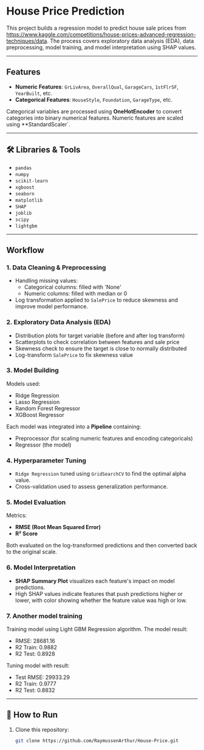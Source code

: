 # House Price Prediction

This project builds a regression model to predict house sale prices from https://www.kaggle.com/competitions/house-prices-advanced-regression-techniques/data. The process covers exploratory data analysis (EDA), data preprocessing, model training, and model interpretation using SHAP values.

---

## Features

- **Numeric Features**: `GrLivArea`, `OverallQual`, `GarageCars`, `1stFlrSF`, `YearBuilt`, etc.
- **Categorical Features**: `HouseStyle`, `Foundation`, `GarageType`, etc.

Categorical variables are processed using **OneHotEncoder** to convert categories into binary numerical features. Numeric features are scaled using **StandardScaler`.

---

## 🛠️ Libraries & Tools

- `pandas`
- `numpy`
- `scikit-learn`
- `xgboost`
- `seaborn`
- `matplotlib`
- `SHAP`
- `joblib`
- `scipy`
- `lightgbm`

---

## Workflow

### 1. Data Cleaning & Preprocessing

- Handling missing values:
  - Categorical columns: filled with 'None'
  - Numeric columns: filled with median or 0
- Log transformation applied to `SalePrice` to reduce skewness and improve model performance.

### 2. Exploratory Data Analysis (EDA)

- Distribution plots for target variable (before and after log transform)
- Scatterplots to check correlation between features and sale price
- Skewness check to ensure the target is close to normally distributed
- Log-transform `SalePrice` to fix skewness value

### 3. Model Building

Models used:
- Ridge Regression
- Lasso Regression
- Random Forest Regressor
- XGBoost Regressor

Each model was integrated into a **Pipeline** containing:
- Preprocessor (for scaling numeric features and encoding categoricals)
- Regressor (the model)

### 4. Hyperparameter Tuning

- `Ridge Regression` tuned using `GridSearchCV` to find the optimal alpha value.
- Cross-validation used to assess generalization performance.

### 5. Model Evaluation

Metrics:
- **RMSE (Root Mean Squared Error)**
- **R² Score**

Both evaluated on the log-transformed predictions and then converted back to the original scale.

### 6. Model Interpretation

- **SHAP Summary Plot** visualizes each feature's impact on model predictions.
- High SHAP values indicate features that push predictions higher or lower, with color showing whether the feature value was high or low.

### 7. Another model training
Training model using Light GBM Regression algorithm. The model result:
- RMSE: 28681.16
- R2 Train: 0.9882
- R2 Test: 0.8928

Tuning model with result:
- Test RMSE: 29933.29
- R2 Train: 0.9777
- R2 Test: 0.8832


---

## 📎 How to Run

1. Clone this repository:
   ```bash
   git clone https://github.com/RaymussenArthur/House-Price.git
